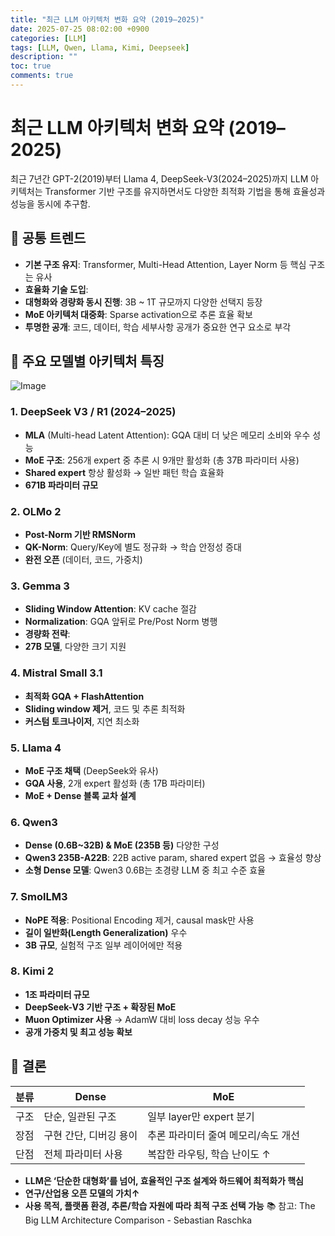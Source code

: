 ```yaml
---
title: "최근 LLM 아키텍처 변화 요약 (2019–2025)"
date: 2025-07-25 08:02:00 +0900
categories: [LLM]
tags: [LLM, Qwen, Llama, Kimi, Deepseek]
description: ""
toc: true
comments: true
---
```


# 최근 LLM 아키텍처 변화 요약 (2019–2025)

최근 7년간 GPT-2(2019)부터 Llama 4, DeepSeek-V3(2024–2025)까지 LLM 아키텍처는 Transformer 기반 구조를 유지하면서도 다양한 최적화 기법을 통해 효율성과 성능을 동시에 추구함.

## 🔑 공통 트렌드

- **기본 구조 유지**: Transformer, Multi-Head Attention, Layer Norm 등 핵심 구조는 유사
- **효율화 기술 도입**:
- **대형화와 경량화 동시 진행**: 3B ~ 1T 규모까지 다양한 선택지 등장
- **MoE 아키텍처 대중화**: Sparse activation으로 추론 효율 확보
- **투명한 공개**: 코드, 데이터, 학습 세부사항 공개가 중요한 연구 요소로 부각
## 📌 주요 모델별 아키텍처 특징

![Image](https://prod-files-secure.s3.us-west-2.amazonaws.com/e6db513d-ec54-40ff-aa74-2487b0bcfe15/ac24fdd3-febf-45c7-8e99-afb6446591d8/image.png?X-Amz-Algorithm=AWS4-HMAC-SHA256&X-Amz-Content-Sha256=UNSIGNED-PAYLOAD&X-Amz-Credential=ASIAZI2LB466VWNGEOSB%2F20250727%2Fus-west-2%2Fs3%2Faws4_request&X-Amz-Date=20250727T094122Z&X-Amz-Expires=3600&X-Amz-Security-Token=IQoJb3JpZ2luX2VjEEkaCXVzLXdlc3QtMiJIMEYCIQC%2FDGNekprMZLsOE%2FJYN9%2FLh88uxAQnC1n9A4c0we5adQIhAIzLKxMscQ4hBYWmsCDD7QukDV28NHP5uqxuceKQhM7%2BKv8DCHIQABoMNjM3NDIzMTgzODA1Igw1ln4NYtStqD4vVd8q3AMnRwPURBMoU01Pfx%2B3NFx0BouFlstLwd6Mh69XditRSksuLVp8krN3m4gN5rnYJkEjTkBKOFBW63qaOu5h%2F%2FP%2Fw2i1oIPD4pNCAeGnDyiE9ync68ReGccNTdR3cQwAiHdKO7%2BNXfV3qVMOxtjL7YK9%2BNQ8WVpyRNu7KmxoufoitmDiyOzRFLPE6xxHP69P5orMaHmRGMmGd4r6HVd%2FuI%2FzcOe%2BIXvALSgiB80hd90QTCkZb7bleVK%2Buzs1af03X0qypPNNiAmHt5KWxRPlgSU%2F8pxPXyLnDdvw2s6HYyRDx6m16iOZsSbf7YpkzVYP00LC10SWkx19RFJdKym2PkdRlbSM6fKmS8yXLi67NV0nr0NCxTjbPPvXTqKONcg04WvJDWolshEPlOQEGSIBBATjT2kI7%2FA8SnmIhzJWb%2FCIslje1Xy83Ak3clD4Uqk%2FMG%2FrVqQY%2BFlvrh1oCbgi1c6SSIkT8BBIzHVWURxvREAxeKlci0zC7qn3Lk1Txv%2F5wMNHeWPk%2Fb%2FV%2FPfk7WBg8LezHjFjo0nolJx7NnVOdXW6RgoTdt45BeE7kCeaxpDr3EViO3pYoX6DgsqeDV4YS%2FUEUAUjhpiOLG0DIejAqpgqKnf5acoqRZzCRETZpjDU2JfEBjqkAQbg905QGyRnB0ydSGZnxFxeWBN%2B4vZ2FoCLNL2XPiVsojqUpAmcj59VqVFm2RbMn7Ar6onn9qxxrgFK%2B94JB1q9GncJUGqTHIjQgDlUweC%2FBYZGL3DTsgWPvQno4fslbdC853oy%2FZ1Lh1SuhN5JVKlFpqJ0o9FyLq6jNT1thF42parweVYKdHFVwBVA%2F9NESCYXZZGHD%2B6rh2IZfGd3cPdYJOy4&X-Amz-Signature=2775a78646cbfe480da2d2ff6cac694d6abf3baba4cc03845721e441cd0ce7c7&X-Amz-SignedHeaders=host&x-amz-checksum-mode=ENABLED&x-id=GetObject)

### 1. DeepSeek V3 / R1 (2024–2025)

- **MLA** (Multi-head Latent Attention): GQA 대비 더 낮은 메모리 소비와 우수 성능
- **MoE 구조**: 256개 expert 중 추론 시 9개만 활성화 (총 37B 파라미터 사용)
- **Shared expert** 항상 활성화 → 일반 패턴 학습 효율화
- **671B 파라미터 규모**
### 2. OLMo 2

- **Post-Norm 기반 RMSNorm**
- **QK-Norm**: Query/Key에 별도 정규화 → 학습 안정성 증대
- **완전 오픈** (데이터, 코드, 가중치)
### 3. Gemma 3

- **Sliding Window Attention**: KV cache 절감
- **Normalization**: GQA 앞뒤로 Pre/Post Norm 병행
- **경량화 전략**:
- **27B 모델**, 다양한 크기 지원
### 4. Mistral Small 3.1

- **최적화 GQA + FlashAttention**
- **Sliding window 제거**, 코드 및 추론 최적화
- **커스텀 토크나이저**, 지연 최소화
### 5. Llama 4

- **MoE 구조 채택** (DeepSeek와 유사)
- **GQA 사용**, 2개 expert 활성화 (총 17B 파라미터)
- **MoE + Dense 블록 교차 설계**
### 6. Qwen3

- **Dense (0.6B~32B) & MoE (235B 등)** 다양한 구성
- **Qwen3 235B-A22B**: 22B active param, shared expert 없음 → 효율성 향상
- **소형 Dense 모델**: Qwen3 0.6B는 초경량 LLM 중 최고 수준 효율
### 7. SmolLM3

- **NoPE 적용**: Positional Encoding 제거, causal mask만 사용
- **길이 일반화(Length Generalization)** 우수
- **3B 규모**, 실험적 구조 일부 레이어에만 적용
### 8. Kimi 2

- **1조 파라미터 규모**
- **DeepSeek-V3 기반 구조 + 확장된 MoE**
- **Muon Optimizer 사용** → AdamW 대비 loss decay 성능 우수
- **공개 가중치 및 최고 성능 확보**
## 🧩 결론

| 분류 | Dense | MoE |
| --- | --- | --- |
| 구조 | 단순, 일관된 구조 | 일부 layer만 expert 분기 |
| 장점 | 구현 간단, 디버깅 용이 | 추론 파라미터 줄여 메모리/속도 개선 |
| 단점 | 전체 파라미터 사용 | 복잡한 라우팅, 학습 난이도 ↑ |

- **LLM은 ‘단순한 대형화’를 넘어, 효율적인 구조 설계와 하드웨어 최적화가 핵심**
- **연구/산업용 오픈 모델의 가치↑**
- **사용 목적, 플랫폼 환경, 추론/학습 자원에 따라 최적 구조 선택 가능**
📚 참고: The Big LLM Architecture Comparison - Sebastian Raschka


